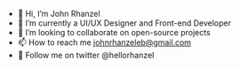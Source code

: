 - 👋 Hi, I’m John Rhanzel
- 🌱 I’m currently a UI/UX Designer and Front-end Developer
- 💞️ I’m looking to collaborate on open-source projects
- 📫 How to reach me johnrhanzeleb@gmail.com
- 🐥 Follow me on twitter @hellorhanzel

<!---
johnrhanzelgit/johnrhanzelgit is a ✨ special ✨ repository because its `README.md` (this file) appears on your GitHub profile.
You can click the Preview link to take a look at your changes.
--->
